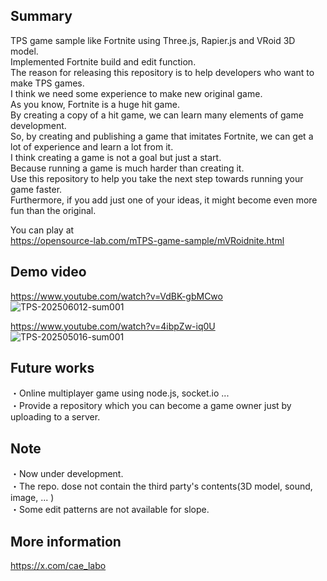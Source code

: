 ## Summary
TPS game sample like Fortnite using Three.js, Rapier.js and VRoid 3D model.  
Implemented Fortnite build and edit function.  
The reason for releasing this repository is to help developers who want to make TPS games.  
I think we need some experience to make new original game.  
As you know, Fortnite is a huge hit game.  
By creating a copy of a hit game, we can learn many elements of game development.  
So, by creating and publishing a game that imitates Fortnite, we can get a lot of experience and learn a lot from it.  
I think creating a game is not a goal but just a start.  
Because running a game is much harder than creating it.  
Use this repository to help you take the next step towards running your game faster.  
Furthermore, if you add just one of your ideas, it might become even more fun than the original.  
  
You can play at  
https://opensource-lab.com/mTPS-game-sample/mVRoidnite.html  

## Demo video  
https://www.youtube.com/watch?v=VdBK-gbMCwo  
![TPS-202506012-sum001](https://github.com/user-attachments/assets/1f4c428c-499b-4abd-b1b3-cf5d806b1bdc)  

https://www.youtube.com/watch?v=4ibpZw-iq0U    
![TPS-202505016-sum001](https://github.com/user-attachments/assets/19f89e2b-e8ae-47af-93b6-0b95bc228274)  
  
## Future works
・Online multiplayer game using node.js, socket.io ...  
・Provide a repository which you can become a game owner just by uploading to a server.  
  
## Note  
・Now under development.  
・The repo. dose not contain the third party's contents(3D model, sound, image, ... )  
・Some edit patterns are not available for slope.

## More information  
https://x.com/cae_labo


  
